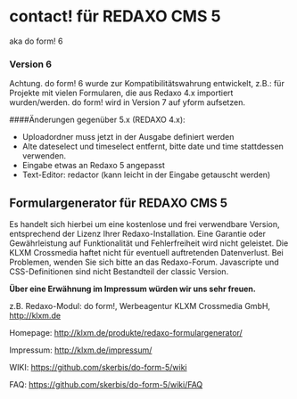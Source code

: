 
contact! für REDAXO CMS 5 
=================
aka do form! 6
### Version 6 
Achtung. do form! 6 wurde zur Kompatibilitätswahrung entwickelt, 
z.B.: für Projekte mit vielen Formularen, die aus Redaxo 4.x importiert wurden/werden. 
do form! wird in Version 7 auf yform aufsetzen. 

####Änderungen gegenüber 5.x (REDAXO 4.x): 
- Uploadordner muss jetzt in der Ausgabe definiert werden
- Alte dateselect und timeselect entfernt, bitte date und time stattdessen verwenden. 
- Eingabe etwas an Redaxo 5 angepasst 
- Text-Editor: redactor (kann leicht in der Eingabe getauscht werden) 


Formulargenerator für REDAXO CMS 5
--------------------------------

Es handelt sich hierbei um eine kostenlose und frei verwendbare Version, entsprechend der Lizenz Ihrer Redaxo-Installation. Eine Garantie oder Gewährleistung auf Funktionalität und Fehlerfreiheit wird nicht geleistet. Die KLXM Crossmedia haftet nicht für eventuell auftretenden Datenverlust. Bei Problemen, wenden Sie sich bitte an das Redaxo-Forum. 
Javascripte und CSS-Definitionen sind nicht Bestandteil der classic Version.

**Über eine Erwähnung im Impressum würden wir uns sehr freuen.** 

z.B. Redaxo-Modul: do form!, Werbeagentur KLXM Crossmedia GmbH, http://klxm.de

Homepage: http://klxm.de/produkte/redaxo-formulargenerator/

Impressum: http://klxm.de/impressum/

WIKI: https://github.com/skerbis/do-form-5/wiki

FAQ: https://github.com/skerbis/do-form-5/wiki/FAQ
